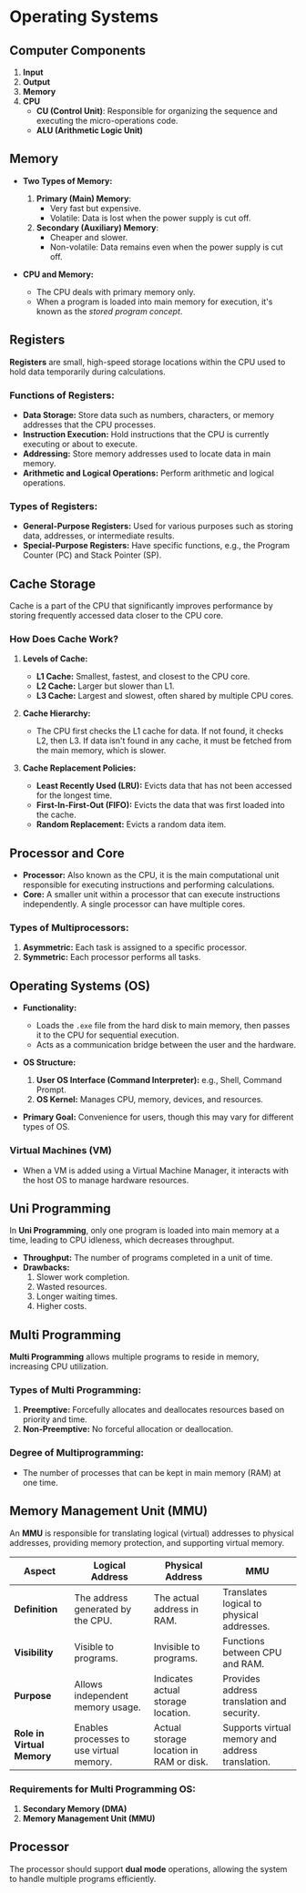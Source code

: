 # Operating Systems

## Computer Components

1. **Input**
2. **Output**
3. **Memory**
4. **CPU**
   - **CU (Control Unit)**: Responsible for organizing the sequence and executing the micro-operations code.
   - **ALU (Arithmetic Logic Unit)**

## Memory

- **Two Types of Memory:**
  1. **Primary (Main) Memory**: 
     - Very fast but expensive.
     - Volatile: Data is lost when the power supply is cut off.
  2. **Secondary (Auxiliary) Memory**: 
     - Cheaper and slower.
     - Non-volatile: Data remains even when the power supply is cut off.

- **CPU and Memory:**
  - The CPU deals with primary memory only.
  - When a program is loaded into main memory for execution, it's known as the *stored program concept*.

## Registers

**Registers** are small, high-speed storage locations within the CPU used to hold data temporarily during calculations.

### Functions of Registers:
- **Data Storage:** Store data such as numbers, characters, or memory addresses that the CPU processes.
- **Instruction Execution:** Hold instructions that the CPU is currently executing or about to execute.
- **Addressing:** Store memory addresses used to locate data in main memory.
- **Arithmetic and Logical Operations:** Perform arithmetic and logical operations.

### Types of Registers:
- **General-Purpose Registers:** Used for various purposes such as storing data, addresses, or intermediate results.
- **Special-Purpose Registers:** Have specific functions, e.g., the Program Counter (PC) and Stack Pointer (SP).

## Cache Storage

Cache is a part of the CPU that significantly improves performance by storing frequently accessed data closer to the CPU core.

### How Does Cache Work?
1. **Levels of Cache:**
   - **L1 Cache:** Smallest, fastest, and closest to the CPU core.
   - **L2 Cache:** Larger but slower than L1.
   - **L3 Cache:** Largest and slowest, often shared by multiple CPU cores.

2. **Cache Hierarchy:** 
   - The CPU first checks the L1 cache for data. If not found, it checks L2, then L3. If data isn't found in any cache, it must be fetched from the main memory, which is slower.

3. **Cache Replacement Policies:**
   - **Least Recently Used (LRU):** Evicts data that has not been accessed for the longest time.
   - **First-In-First-Out (FIFO):** Evicts the data that was first loaded into the cache.
   - **Random Replacement:** Evicts a random data item.

## Processor and Core

- **Processor:** Also known as the CPU, it is the main computational unit responsible for executing instructions and performing calculations.
- **Core:** A smaller unit within a processor that can execute instructions independently. A single processor can have multiple cores.

### Types of Multiprocessors:
1. **Asymmetric:** Each task is assigned to a specific processor.
2. **Symmetric:** Each processor performs all tasks.

## Operating Systems (OS)

- **Functionality:**
  - Loads the `.exe` file from the hard disk to main memory, then passes it to the CPU for sequential execution.
  - Acts as a communication bridge between the user and the hardware.

- **OS Structure:**
  1. **User OS Interface (Command Interpreter):** e.g., Shell, Command Prompt.
  2. **OS Kernel:** Manages CPU, memory, devices, and resources.

- **Primary Goal:** Convenience for users, though this may vary for different types of OS.

### Virtual Machines (VM)

- When a VM is added using a Virtual Machine Manager, it interacts with the host OS to manage hardware resources.

## Uni Programming

In **Uni Programming**, only one program is loaded into main memory at a time, leading to CPU idleness, which decreases throughput.

- **Throughput:** The number of programs completed in a unit of time.
- **Drawbacks:**
  1. Slower work completion.
  2. Wasted resources.
  3. Longer waiting times.
  4. Higher costs.

## Multi Programming

**Multi Programming** allows multiple programs to reside in memory, increasing CPU utilization.

### Types of Multi Programming:
1. **Preemptive:** Forcefully allocates and deallocates resources based on priority and time.
2. **Non-Preemptive:** No forceful allocation or deallocation.

### Degree of Multiprogramming:
- The number of processes that can be kept in main memory (RAM) at one time.

## Memory Management Unit (MMU)

An **MMU** is responsible for translating logical (virtual) addresses to physical addresses, providing memory protection, and supporting virtual memory.

| **Aspect** | **Logical Address** | **Physical Address** | **MMU** |
| --- | --- | --- | --- |
| **Definition** | The address generated by the CPU. | The actual address in RAM. | Translates logical to physical addresses. |
| **Visibility** | Visible to programs. | Invisible to programs. | Functions between CPU and RAM. |
| **Purpose** | Allows independent memory usage. | Indicates actual storage location. | Provides address translation and security. |
| **Role in Virtual Memory** | Enables processes to use virtual memory. | Actual storage location in RAM or disk. | Supports virtual memory and address translation. |

### Requirements for Multi Programming OS:
1. **Secondary Memory (DMA)**
2. **Memory Management Unit (MMU)**

## Processor

The processor should support **dual mode** operations, allowing the system to handle multiple programs efficiently.
